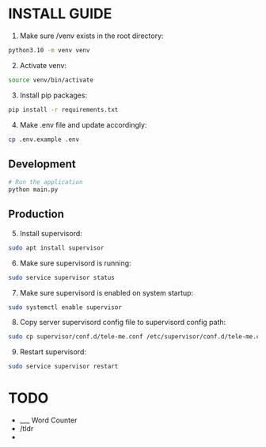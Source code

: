 



# INSTALL GUIDE 
1. Make sure /venv exists in the root directory: 
```bash
python3.10 -m venv venv
```
2. Activate venv: 
```bash
source venv/bin/activate
```
3. Install pip packages: 
```bash
pip install -r requirements.txt
```
4. Make .env file and update accordingly: 
```bash
cp .env.example .env
```


## Development

```bash
# Run the application
python main.py
```

## Production
5. Install supervisord: 
```bash 
sudo apt install supervisor
```
6. Make sure supervisord is running: 
```bash 
sudo service supervisor status
```
7. Make sure supervisord is enabled on system startup: 
```bash
sudo systemctl enable supervisor
```
8. Copy server supervisord config file to supervisord config path: 
```bash 
sudo cp supervisor/conf.d/tele-me.conf /etc/supervisor/conf.d/tele-me.conf
```
9. Restart supervisord: 
```bash 
sudo service supervisor restart
```



# TODO

- ___ Word Counter
- /tldr
-